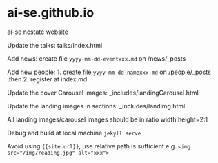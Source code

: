 ai-se.github.io
===============

ai-se ncstate website

Update the talks: talks/index.html

Add news: create file `yyyy-mm-dd-eventxxx.md` on /news/\_posts

Add new people: 1. create file `yyyy-mm-dd-namexxx.md` on /people/\_posts ,then 2. register at index.md

Update the cover Carousel images: \_includes/landingCarousel.html

Update the landing images in sections: \_includes/landimg.html

All landing images/carousel images should be in ratio width:height=2:1

Debug and build at local machine `jekyll serve`

Avoid using `{{site.url}}`, use relative path is sufficient  e.g. `<img src="/img/reading.jpg" alt="xxx">`
